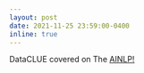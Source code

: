 ```yaml
---
layout: post
date: 2021-11-25 23:59:00-0400
inline: true
---
```


DataCLUE covered on The <a href="https://mp.weixin.qq.com/s?__biz=MjM5ODkzMzMwMQ==&tempkey=MTE0MV9DYkUwSHVueWxmYnl5bGhRd09HWjVfcF9pRHl5eHJBajF4UkxxeHFqQXB1bnZwcmtqZHRBRVlxbVk4OWZiR3h5enRGV0t1VXlBZ2ZKOElzRmVsLXJyYWpLeks3d3ZnanQ3RlcyWXo0QzR0dUZoZGFraVRrWGRIX1J5UUY4X0I3OXJnWXFybFBTQ2toNFI0cUFJaHdfcmFRd0FmQlEtSG0tVUg4U05Bfn4%3D&chksm=3ecdd65709ba5f41c39e1fe9b7685cb5469ef77dbebfdfac1ef6b485d584f07b0a4d42aa984d&mpshare=1&scene=1&srcid=1125J0BXFzqTh0OC2LkdUDdw&sharer_sharetime=1637833451716&sharer_shareid=db2bd295f7275ab623119e7915ebcd3a#wechat_redirect">AINLP!